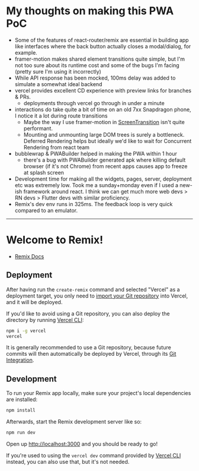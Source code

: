 # My thoughts on making this PWA PoC

- Some of the features of react-router/remix are essential in building app like interfaces where the back button actually closes a modal/dialog, for example.
- framer-motion makes shared element transitions quite simple, but I'm not too sure about its runtime cost and some of the bugs I'm facing (pretty sure I'm using it incorrectly)
- While API response has been mocked, 100ms delay was added to simulate a somewhat ideal backend
- vercel provides excellent CD experience with preview links for branches & PRs.
  - deployments through vercel go through in under a minute
- interactions do take quite a bit of time on an old 7xx Snapdragon phone, I notice it a lot during route transitions
  - Maybe the way I use framer-motion in [ScreenTransition](./app/components/ScreenTransition.tsx) isn't quite performant.
  - Mounting and unmounting large DOM trees is surely a bottleneck. Deferred Rendering helps but ideally we'd like to wait for Concurrent Rendering from react team
- bubblewrap & PWABuilder helped in making the PWA within 1 hour
  - there's a bug with PWABuilder generated apk where killing default browser (if it's not Chrome) from recent apps causes app to freeze at splash screen
- Development time for making all the widgets, pages, server, deployment etc was extremely low. Took me a sunday+monday even if I used a new-ish framework around react. I think we can get much more web devs > RN devs > Flutter devs with similar proficiency.
- Remix's dev env runs in 325ms. The feedback loop is very quick compared to an emulator.

---

# Welcome to Remix!

- [Remix Docs](https://remix.run/docs)

## Deployment

After having run the `create-remix` command and selected "Vercel" as a deployment target, you only need to [import your Git repository](https://vercel.com/new) into Vercel, and it will be deployed.

If you'd like to avoid using a Git repository, you can also deploy the directory by running [Vercel CLI](https://vercel.com/cli):

```sh
npm i -g vercel
vercel
```

It is generally recommended to use a Git repository, because future commits will then automatically be deployed by Vercel, through its [Git Integration](https://vercel.com/docs/concepts/git).

## Development

To run your Remix app locally, make sure your project's local dependencies are installed:

```sh
npm install
```

Afterwards, start the Remix development server like so:

```sh
npm run dev
```

Open up [http://localhost:3000](http://localhost:3000) and you should be ready to go!

If you're used to using the `vercel dev` command provided by [Vercel CLI](https://vercel.com/cli) instead, you can also use that, but it's not needed.
